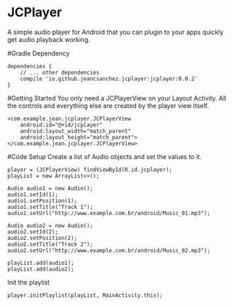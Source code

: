 # JCPlayer
A simple audio player for Android that you can plugin to your apps quickly get audio playback working.


#Gradle Dependency
```
dependencies {
    // ... other dependencies
    compile 'io.github.jeancsanchez.jcplayer:jcplayer:0.0.2'
}
```


#Getting Started
You only need  a JCPlayerView on your Layout Activity. All the controls and everything else are created by the player view itself.
```
<com.example.jean.jcplayer.JCPlayerView
    android:id="@+id/jcplayer"
    android:layout_width="match_parent"
    android:layout_height="match_parent">
</com.example.jean.jcplayer.JCPlayerView>
```

#Code Setup
Create a list of Audio objects and set the values to it.
```
player = (JCPlayerView) findViewById(R.id.jcplayer);
playList = new ArrayList<>();

Audio audio1 = new Audio();
audio1.setId(1);
audio1.setPosition(1);
audio1.setTitle("Track 1");
audio1.setUrl("http://www.example.com.br/android/Music_01.mp3");

Audio audio2 = new Audio();
audio2.setId(2);
audio2.setPosition(2);
audio2.setTitle("Track 2");
audio2.setUrl("http://www.example.com.br/android/Music_02.mp3");

playList.add(audio1);
playList.add(audio2);
```

Init the playlist
```
player.initPlaylist(playList, MainActivity.this);
```
